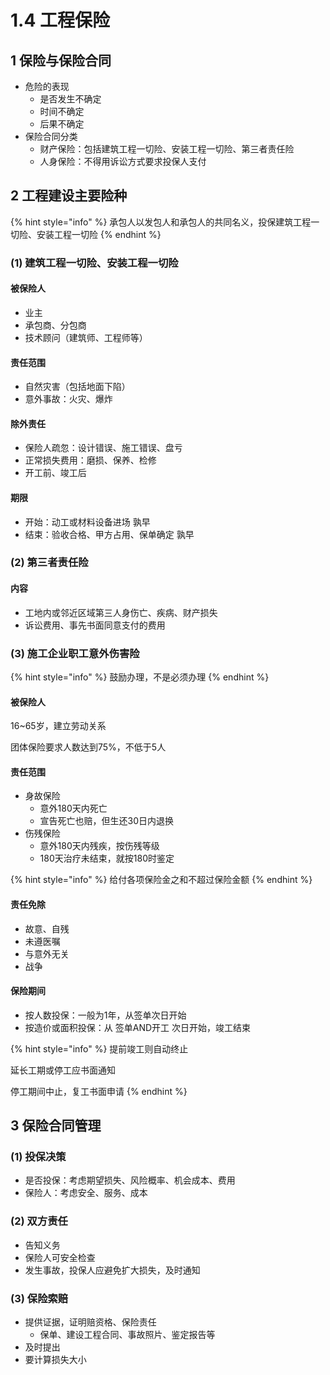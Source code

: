 # 1.4 工程保险

## 1 保险与保险合同

* 危险的表现
  * 是否发生不确定
  * 时间不确定
  * 后果不确定
* 保险合同分类
  * 财产保险：包括建筑工程一切险、安装工程一切险、第三者责任险
  * 人身保险：不得用诉讼方式要求投保人支付

## 2 工程建设主要险种

{% hint style="info" %}
承包人以发包人和承包人的共同名义，投保建筑工程一切险、安装工程一切险
{% endhint %}

### (1) 建筑工程一切险、安装工程一切险

#### 被保险人

* 业主
* 承包商、分包商
* 技术顾问（建筑师、工程师等）

#### 责任范围

* 自然灾害（包括地面下陷）
* 意外事故：火灾、爆炸

#### 除外责任

* 保险人疏忽：设计错误、施工错误、盘亏
* 正常损失费用：磨损、保养、检修
* 开工前、竣工后

#### 期限

* 开始：动工或材料设备进场 孰早
* 结束：验收合格、甲方占用、保单确定 孰早

### (2) 第三者责任险

#### 内容

* 工地内或邻近区域第三人身伤亡、疾病、财产损失
* 诉讼费用、事先书面同意支付的费用

### (3) 施工企业职工意外伤害险

{% hint style="info" %}
鼓励办理，不是必须办理
{% endhint %}

#### 被保险人

16\~65岁，建立劳动关系

团体保险要求人数达到75%，不低于5人

#### 责任范围

* 身故保险
  * 意外180天内死亡
  * 宣告死亡也赔，但生还30日内退换
* 伤残保险
  * 意外180天内残疾，按伤残等级
  * 180天治疗未结束，就按180时鉴定

{% hint style="info" %}
给付各项保险金之和不超过保险金额
{% endhint %}

#### 责任免除

* 故意、自残
* 未遵医嘱
* 与意外无关
* 战争

#### 保险期间

* 按人数投保：一般为1年，从签单次日开始
* 按造价或面积投保：从 签单AND开工 次日开始，竣工结束

{% hint style="info" %}
提前竣工则自动终止

延长工期或停工应书面通知

停工期间中止，复工书面申请
{% endhint %}

## 3 保险合同管理

### (1) 投保决策

* 是否投保：考虑期望损失、风险概率、机会成本、费用
* 保险人：考虑安全、服务、成本

### (2) 双方责任

* 告知义务
* 保险人可安全检查
* 发生事故，投保人应避免扩大损失，及时通知

### (3) 保险索赔

* 提供证据，证明赔资格、保险责任
  * 保单、建设工程合同、事故照片、鉴定报告等
* 及时提出
* 要计算损失大小

